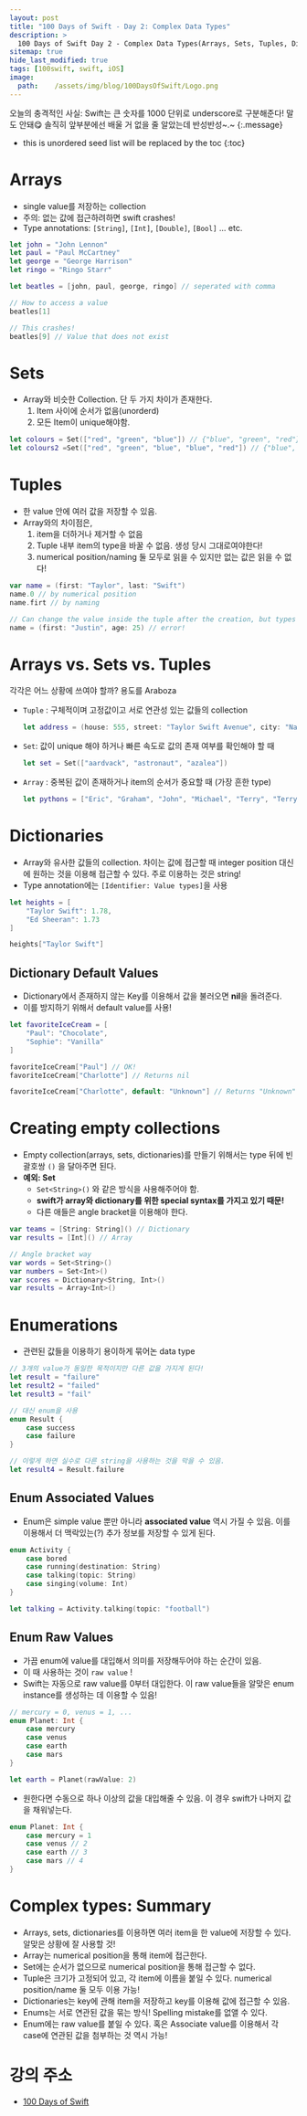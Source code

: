 ```yaml
---
layout: post
title: "100 Days of Swift - Day 2: Complex Data Types"
description: >
  100 Days of Swift Day 2 - Complex Data Types(Arrays, Sets, Tuples, Dictionaries and Enumerations)
sitemap: true
hide_last_modified: true
tags: [100swift, swift, iOS]
image:
  path:    /assets/img/blog/100DaysOfSwift/Logo.png
---
```


오늘의 충격적인 사실: Swift는 큰 숫자를 1000 단위로 underscore로 구분해준다! 말도 안돼😋 솔직히 앞부분에선 배울 거 없을 줄 알았는데 반성반성~.~
{:.message}


* this is unordered seed list will be replaced by the toc
{:toc}
# Arrays

* single value를 저장하는 collection
* 주의: 없는 값에 접근하려하면 swift crashes!
* Type annotations: `[String]`, `[Int]`, `[Double]`, `[Bool]` ... etc.

```swift
let john = "John Lennon"
let paul = "Paul McCartney"
let george = "George Harrison"
let ringo = "Ringo Starr"

let beatles = [john, paul, george, ringo] // seperated with comma

// How to access a value
beatles[1]

// This crashes!
beatles[9] // Value that does not exist

```



# Sets

* Array와 비슷한 Collection. 단 두 가지 차이가 존재한다. 
  	1. Item 사이에 순서가 없음(unorderd) 
   	2. 모든 Item이 unique해야함. 

```swift
let colours = Set(["red", "green", "blue"]) // {"blue", "green", "red"}
let colours2 =Set(["red", "green", "blue", "blue", "red"]) // {"blue", "green", "red"} : Duplicated items are ignored!
```



# Tuples

* 한 value 안에 여러 값을 저장할 수 있음. 
* Array와의 차이점은, 
  1. item을 더하거나 제거할 수 없음
  2. Tuple 내부 item의 type을 바꿀 수 없음. 생성 당시 그대로여야한다! 
  3. numerical position/naming 둘 모두로 읽을 수 있지만 없는 값은 읽을 수 없다!

```swift
var name = (first: "Taylor", last: "Swift")
name.0 // by numerical position
name.firt // by naming

// Can change the value inside the tuple after the creation, but types cannot be changed!
name = (first: "Justin", age: 25) // error!
```



# Arrays vs. Sets vs. Tuples

각각은 어느 상황에 쓰여야 할까? 용도를 Araboza

* `Tuple` : 구체적이며 고정값이고 서로 연관성 있는 값들의 collection

  ```swift
  let address = (house: 555, street: "Taylor Swift Avenue", city: "Nashville")
  ```

* `Set`: 값이 unique 해야 하거나 빠른 속도로 값의 존재 여부를 확인해야 할 때

  ```swift
  let set = Set(["aardvack", "astronaut", "azalea"])
  ```

* `Array` : 중복된 값이 존재하거나 item의 순서가 중요할 때 (가장 흔한 type)

  ```swift
  let pythons = ["Eric", "Graham", "John", "Michael", "Terry", "Terry"]
  ```



# Dictionaries

* Array와 유사한 값들의 collection. 차이는 값에 접근할 때 integer position 대신에 원하는 것을 이용해 접근할 수 있다. 주로 이용하는 것은 string!
* Type annotation에는 `[Identifier: Value types]`을 사용

```swift
let heights = [
    "Taylor Swift": 1.78,
    "Ed Sheeran": 1.73
]

heights["Taylor Swift"]
```

## Dictionary Default Values



* Dictionary에서 존재하지 않는 Key를 이용해서 값을 불러오면 **nil**을 돌려준다.
* 이를 방지하기 위해서 default value를 사용!

```swift
let favoriteIceCream = [
    "Paul": "Chocolate",
    "Sophie": "Vanilla"
]

favoriteIceCream["Paul"] // OK!
favoriteIceCream["Charlotte"] // Returns nil

favoriteIceCream["Charlotte", default: "Unknown"] // Returns "Unknown"
```



# Creating empty collections

* Empty collection(arrays, sets, dictionaries)를 만들기 위해서는 type 뒤에 빈 괄호쌍 `()` 을 달아주면 된다. 
* **예외: Set** 
  * `Set<String>()` 와 같은 방식을 사용해주어야 함. 
  * **swift가 array와 dictionary를 위한 special syntax를 가지고 있기 때문!**
  * 다른 애들은 angle bracket을 이용해야 한다. 

```swift
var teams = [String: String]() // Dictionary
var results = [Int]() // Array

// Angle bracket way 
var words = Set<String>()
var numbers = Set<Int>()
var scores = Dictionary<String, Int>()
var results = Array<Int>()

```



# Enumerations

* 관련된 값들을 이용하기 용이하게 묶어논 data type

```swift
// 3개의 value가 동일한 목적이지만 다른 값을 가지게 된다!
let result = "failure"
let result2 = "failed"
let result3 = "fail"

// 대신 enum을 사용
enum Result {
    case success
    case failure
}

// 이렇게 하면 실수로 다른 string을 사용하는 것을 막을 수 있음. 
let result4 = Result.failure

```

## Enum Associated Values

* Enum은 simple value 뿐만 아니라 **associated value** 역시 가질 수 있음. 이를 이용해서 더 맥락있는(?) 추가 정보를 저장할 수 있게 된다. 

```swift
enum Activity {
    case bored
    case running(destination: String)
    case talking(topic: String)
    case singing(volume: Int)
} 

let talking = Activity.talking(topic: "football")
```

## Enum Raw Values

* 가끔 enum에 value를 대입해서 의미를 저장해두어야 하는 순간이 있음.
* 이 때 사용하는 것이 `raw value` !
* Swift는 자동으로 raw value를 0부터 대입한다. 이 raw value들을 알맞은 enum instance를 생성하는 데 이용할 수 있음!

```swift
// mercury = 0, venus = 1, ... 
enum Planet: Int {
    case mercury
    case venus
    case earth
    case mars
}

let earth = Planet(rawValue: 2)
```

* 원한다면 수동으로 하나 이상의 값을 대입해줄 수 있음. 이 경우 swift가 나머지 값을 채워넣는다. 

```swift
enum Planet: Int {
    case mercury = 1
    case venus // 2
    case earth // 3
    case mars // 4
}
```



# Complex types: Summary

* Arrays, sets, dictionaries를 이용하면 여러 item을 한 value에 저장할 수 있다. 알맞은 상황에 잘 사용할 것!
* Array는 numerical position을 통해 item에 접근한다. 
* Set에는 순서가 없으므로 numerical position을 통해 접근할 수 없다. 
* Tuple은 크기가 고정되어 있고, 각 item에 이름을 붙일 수 있다. numerical position/name 둘 모두 이용 가능!
* Dictionaries는 key에 관해 item을 저장하고 key를 이용해 값에 접근할 수 있음. 
* Enums는 서로 연관된 값을 묶는 방식! Spelling mistake를 없앨 수 있다. 
* Enum에는 raw value를 붙일 수 있다. 혹은 Associate value를 이용해서 각 case에 연관된 값을 첨부하는 것 역시 가능!

# 강의 주소 

* [100 Days of Swift](https://www.hackingwithswift.com/100/2)
